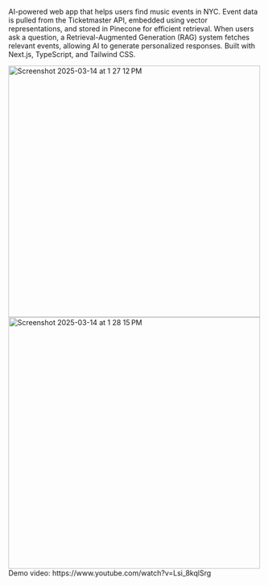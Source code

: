 AI-powered web app that helps users find music events in NYC. Event data is pulled from the Ticketmaster API, embedded using vector representations, and stored in Pinecone for efficient retrieval. When users ask a question, a Retrieval-Augmented Generation (RAG) system fetches relevant events, allowing AI to generate personalized responses. Built with Next.js, TypeScript, and Tailwind CSS.

<img width="500" alt="Screenshot 2025-03-14 at 1 27 12 PM" src="https://github.com/user-attachments/assets/c6feb449-cf8f-4a4d-911a-fd958853da9b" />
<img width="500" alt="Screenshot 2025-03-14 at 1 28 15 PM" src="https://github.com/user-attachments/assets/caa8f629-74d8-4341-8395-973c85cb2f42" /><br>
Demo video: https://www.youtube.com/watch?v=Lsi_8kqlSrg
